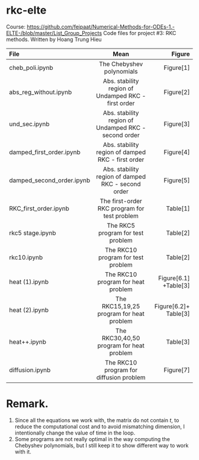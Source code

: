 # rkc-elte
Course: https://github.com/feipaat/Numerical-Methods-for-ODEs-1.-ELTE-/blob/master/List_Group_Projects
Code files for project #3: RKC methods.
Written by Hoang Trung Hieu

| File        | Mean        | Figure        |
| :---        |    :----:   |          ---: |
| cheb_poli.ipynb      | The Chebyshev polynomials      | Figure[1]   |
| abs_reg_without.ipynb   | Abs. stability region  of Undamped RKC - first order      | Figure[2]     |
| und_sec.ipynb   | Abs. stability region  of Undamped RKC - second order      | Figure[3]     |
| damped_first_order.ipynb   | Abs. stability region  of damped RKC - first order      | Figure[4]     |
| damped_second_order.ipynb   | Abs. stability region  of damped RKC - second order      | Figure[5]     |
| RKC_first_order.ipynb   | The first-order RKC program  for test problem     | Table[1]   |
| rkc5 stage.ipynb   | The RKC5 program for test problem    | Table[2]     |
| rkc10.ipynb   | The RKC10 program  for test problem     | Table[2]     |
| heat (1).ipynb   | The RKC10 program  for heat problem     | Figure[6.1]  +Table[3]   |
| heat (2).ipynb   | The RKC15,19,25 program  for heat problem     | Figure[6.2]+ Table[3]     |
| heat++.ipynb   | The RKC30,40,50 program  for heat problem     | Table[3]   |
| diffusion.ipynb   | The RKC10 program  for diffusion problem     | Figure[7]    |


# Remark.
1. Since all the equations we work with, the matrix do not contain $t$, to reduce the computational cost and to avoid mismatching dimension, I intentionally change the value of time in the loop.
2. Some programs are not really optimal in the way computing the Chebyshev polynomials, but I still keep it to show different way to work with it.

